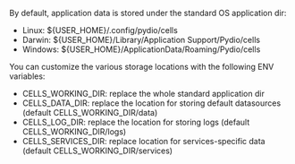 By default, application data is stored under the standard OS application dir:

- Linux: ${USER_HOME}/.config/pydio/cells
- Darwin: ${USER_HOME}/Library/Application Support/Pydio/cells
- Windows: ${USER_HOME}/ApplicationData/Roaming/Pydio/cells

You can customize the various storage locations with the following ENV variables:

- CELLS_WORKING_DIR: replace the whole standard application dir
- CELLS_DATA_DIR: replace the location for storing default datasources (default CELLS_WORKING_DIR/data)
- CELLS_LOG_DIR: replace the location for storing logs (default CELLS_WORKING_DIR/logs)
- CELLS_SERVICES_DIR: replace location for services-specific data (default CELLS_WORKING_DIR/services)
